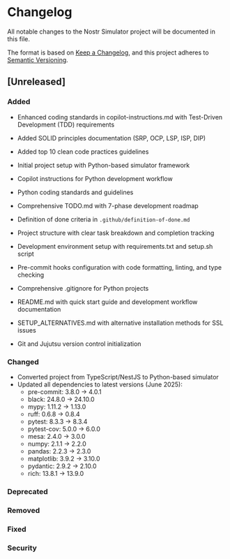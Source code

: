 # Changelog

All notable changes to the Nostr Simulator project will be documented in this file.

The format is based on [Keep a Changelog](https://keepachangelog.com/en/1.0.0/),
and this project adheres to [Semantic Versioning](https://semver.org/spec/v2.0.0.html).

## \[Unreleased\]

### Added

- Enhanced coding standards in copilot-instructions.md with Test-Driven Development (TDD) requirements

- Added SOLID principles documentation (SRP, OCP, LSP, ISP, DIP)

- Added top 10 clean code practices guidelines

- Initial project setup with Python-based simulator framework

- Copilot instructions for Python development workflow

- Python coding standards and guidelines

- Comprehensive TODO.md with 7-phase development roadmap

- Definition of done criteria in `.github/definition-of-done.md`

- Project structure with clear task breakdown and completion tracking

- Development environment setup with requirements.txt and setup.sh script

- Pre-commit hooks configuration with code formatting, linting, and type checking

- Comprehensive .gitignore for Python projects

- README.md with quick start guide and development workflow documentation

- SETUP_ALTERNATIVES.md with alternative installation methods for SSL issues

- Git and Jujutsu version control initialization

### Changed

- Converted project from TypeScript/NestJS to Python-based simulator
- Updated all dependencies to latest versions (June 2025):
  - pre-commit: 3.8.0 → 4.0.1
  - black: 24.8.0 → 24.10.0
  - mypy: 1.11.2 → 1.13.0
  - ruff: 0.6.8 → 0.8.4
  - pytest: 8.3.3 → 8.3.4
  - pytest-cov: 5.0.0 → 6.0.0
  - mesa: 2.4.0 → 3.0.0
  - numpy: 2.1.1 → 2.2.0
  - pandas: 2.2.3 → 2.3.0
  - matplotlib: 3.9.2 → 3.10.0
  - pydantic: 2.9.2 → 2.10.0
  - rich: 13.8.1 → 13.9.0

### Deprecated

### Removed

### Fixed

### Security
